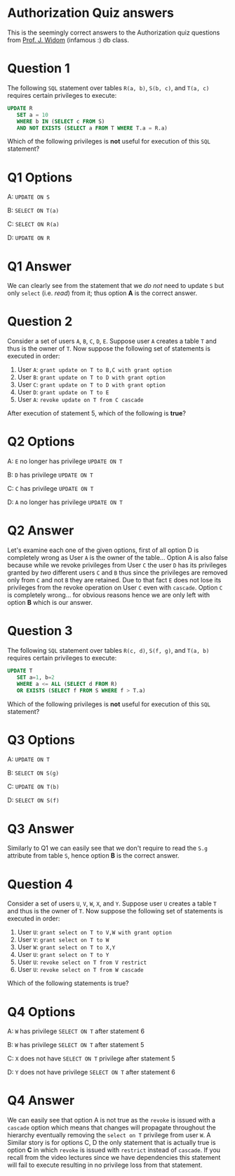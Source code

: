 # Authorization Quiz answers

This is the seemingly correct answers to the Authorization quiz
 questions from [Prof. J. Widom][1] (infamous :) db class.
 
# Question 1

The following `SQL` statement over tables `R(a, b)`, `S(b, c)`, and `T(a, c)` requires 
certain privileges to execute:

```sql
UPDATE R
   SET a = 10
   WHERE b IN (SELECT c FROM S)
   AND NOT EXISTS (SELECT a FROM T WHERE T.a = R.a)
```

Which of the following privileges is **not** useful for execution of this `SQL` statement?

# Q1 Options

A: `UPDATE ON S`

B: `SELECT ON T(a)`

C: `SELECT ON R(a)`

D: `UPDATE ON R`

# Q1 Answer

We can clearly see from the statement that we *do not* need to update `S` but 
only `select` (i.e. *read*) from it; thus option **A** is the correct answer.

 
# Question 2

Consider a set of users `A`, `B`, `C`, `D`, `E`. Suppose user `A` creates a table `T` 
and thus is the owner of `T`. Now suppose the following set of statements is executed 
in order:

1. User `A`: `grant update on T to B,C with grant option`
2. User `B`: `grant update on T to D with grant option`
3. User `C`: `grant update on T to D with grant option`
4. User `D`: `grant update on T to E`
5. User `A`: `revoke update on T from C cascade`

After execution of statement 5, which of the following is **true**?

# Q2 Options


A: `E` no longer has privilege `UPDATE ON T`

B: `D` has privilege `UPDATE ON T`

C: `C` has privilege `UPDATE ON T`

D: `A` no longer has privilege `UPDATE ON T`

# Q2 Answer

Let's examine each one of the given options, first of all option D is completely wrong
as User `A` is the owner of the table... Option A is also false because while we 
revoke privileges from User `C` the user `D` has its privileges granted by *two*
different users `C` and `B` thus since the privileges are removed only from `C`
and not `B` they are retained. Due to that fact `E` does not lose its privileges from
the revoke operation on User `C` even with `cascade`. Option `C` is completely 
wrong... for obvious reasons hence we are only left with option **B** which 
is our answer.
 
# Question 3

The following `SQL` statement over tables `R(c, d)`, `S(f, g)`, and `T(a, b)` requires 
certain privileges to execute:

```sql
UPDATE T
   SET a=1, b=2
   WHERE a <= ALL (SELECT d FROM R)
   OR EXISTS (SELECT f FROM S WHERE f > T.a)
```

Which of the following privileges is **not** useful for execution of this `SQL` statement?

# Q3 Options

A: `UPDATE ON T`

B: `SELECT ON S(g)`

C: `UPDATE ON T(b)`

D: `SELECT ON S(f)`

# Q3 Answer

Similarly to Q1 we can easily see that we don't require to read the `S.g` attribute from
table `S`, hence option **B** is the correct answer.
 
# Question 4

Consider a set of users `U`, `V`, `W`, `X`, and `Y`. Suppose user `U` creates a table `T` 
and thus is the owner of `T`. Now suppose the following set of statements is executed in 
order:

1. User `U`: `grant select on T to V,W with grant option`
2. User `V`: `grant select on T to W`
3. User `W`: `grant select on T to X,Y`
4. User `U`: `grant select on T to Y`
5. User `U`: `revoke select on T from V restrict`
6. User `U`: `revoke select on T from W cascade`

Which of the following statements is true?

# Q4 Options

A: `W` has privilege `SELECT ON T` after statement 6

B: `W` has privilege `SELECT ON T` after statement 5

C: `X` does not have `SELECT ON T` privilege after statement 5

D: `Y` does not have privilege `SELECT ON T` after statement 6

# Q4 Answer

We can easily see that option A is not true as the `revoke` is issued with a `cascade`
option which means that changes will propagate throughout the hierarchy eventually 
removing the `select on T` privilege from user `W`. A Similar story is for options C, D
the only statement that is actually true is option **C** in which `revoke` is 
issued with `restrict` instead of `cascade`. If you recall from the video lectures 
since we have dependencies this statement will fail to execute resulting in no privilege
loss from that statement.

 
[1]: http://cs.stanford.edu/people/widom/ 